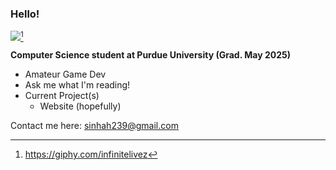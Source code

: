 ### Hello! 

<img src="https://media.giphy.com/media/v1.Y2lkPTc5MGI3NjExbWlsMzg1ODAzcTVtbG9rOGdkYWc2NmR0a2p3bGV3NnpxcXBiMGhzaiZlcD12MV9pbnRlcm5hbF9naWZfYnlfaWQmY3Q9cw/QfxbcJSWsqiko3kL5l/giphy.gif"/>[^1]

**Computer Science student at Purdue University (Grad. May 2025)**
  - Amateur Game Dev
  - Ask me what I'm reading!
  - Current Project(s)
    - Website (hopefully)

Contact me here: sinhah239@gmail.com

[^1]: https://giphy.com/infinitelivez

<!---
sinhah239/sinhah239 is a ✨ special ✨ repository because its `README.md` (this file) appears on your GitHub profile.
You can click the Preview link to take a look at your changes.
--->
